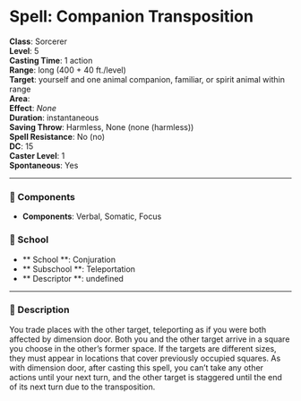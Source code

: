 
# Spell: Companion Transposition
**Class**: Sorcerer  
**Level**: 5  
**Casting Time**: 1 action  
**Range**: long (400 + 40 ft./level)  
**Target**: yourself and one animal companion, familiar, or spirit animal within range  
**Area**:   
**Effect**: _None_  
**Duration**: instantaneous  
**Saving Throw**: Harmless, None (none (harmless))  
**Spell Resistance**: No (no)  
**DC**: 15  
**Caster Level**: 1  
**Spontaneous**: Yes

---

### 🔮 Components
- **Components**: Verbal, Somatic, Focus

### 🏫 School
- ** School **: Conjuration
- ** Subschool **: Teleportation
- ** Descriptor **: undefined
---

### 📜 Description
You trade places with the other target, teleporting as if you were both affected by dimension door. Both you and the other target arrive in a square you choose in the other’s former space. If the targets are different sizes, they must appear in locations that cover previously occupied squares. As with dimension door, after casting this spell, you can’t take any other actions until your next turn, and the other target is staggered until the end of its next turn due to the transposition.
